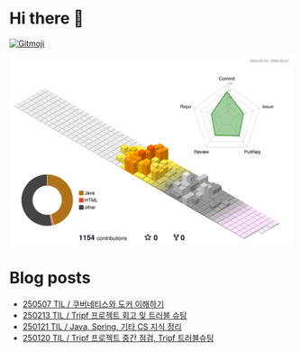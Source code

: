 # Hi there 👋
<a href="https://gitmoji.dev">
  <img
    src="https://img.shields.io/badge/gitmoji-%20😜%20😍-FFDD67.svg?style=flat-square"
    alt="Gitmoji"
  />
</a>

<!--
**chews26/chews26** is a ✨ _special_ ✨ repository because its `README.md` (this file) appears on your GitHub profile.

Here are some ideas to get you started:

- 🔭 I’m currently working on ...
- 🌱 I’m currently learning ...
- 👯 I’m looking to collaborate on ...
- 🤔 I’m looking for help with ...
- 💬 Ask me about ...
- 📫 How to reach me: ...
- 😄 Pronouns: ...
- ⚡ Fun fact: ...
-->
![](./profile-3d-contrib/profile-season-animate.svg)

# Blog posts
<!-- BLOG-POST-LIST:START -->
- [250507 TIL / 쿠버네티스와 도커 이해하기](https://shinelee26.tistory.com/70)
- [250213 TIL / Tripf 프로젝트 회고 및 트러블 슈팅](https://shinelee26.tistory.com/69)
- [250121 TIL / Java, Spring, 기타 CS 지식 정리](https://shinelee26.tistory.com/68)
- [250120 TIL / Tripf 프로젝트 중간 점검, Tripf 트러블슈팅](https://shinelee26.tistory.com/67)
<!-- BLOG-POST-LIST:END -->
